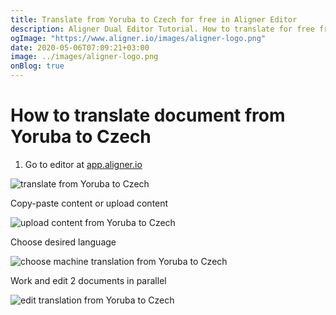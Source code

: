 ```yaml
---
title: Translate from Yoruba to Czech for free in Aligner Editor
description: Aligner Dual Editor Tutorial. How to translate for free from Yoruba to Czech. Aligner is multilingual document management platform. 
ogImage: "https://www.aligner.io/images/aligner-logo.png"
date: 2020-05-06T07:09:21+03:00
image: ../images/aligner-logo.png
onBlog: true
---
```


# How to translate document from Yoruba to Czech

1. Go to editor at [app.aligner.io](https://app.aligner.io "Aligner App web page")

![translate from Yoruba to Czech](../aligner-blank-editor.png "translate from Yoruba to Czech")

Copy-paste content or upload content

![upload content from Yoruba to Czech](../aligner-uploaded-document.png "upload content from Yoruba to Czech")

Choose desired language

![choose machine translation from Yoruba to Czech](../aligner-language-dropdown.png "choose machine translation from Yoruba to Czech")

Work and edit 2 documents in parallel

![edit translation from Yoruba to Czech](../aligner-double-sitded-editor.png "edit translation from Yoruba to Czech")

